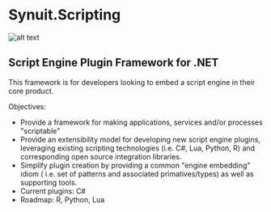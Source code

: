# Synuit.Scripting
![alt text](https://media.synuit.io/wp-content/uploads/2018/04/synuit.scripting.png "Synuit.Scripting") 
## Script Engine Plugin Framework for .NET

This framework is for developers looking to embed a script engine in their core product.

Objectives:
- Provide a framework for making applications, services and/or processes "scriptable"
- Provide an extensibility model for developing new script engine plugins, leveraging existing scripting technologies (i.e. C#, Lua, Python, R) and corresponding open source integration libraries.
- Simplify plugin creation by providing a common "engine embedding" idiom ( i.e. set of patterns and associated primatives/types) as well as supporting tools.
- Current plugins: C#
- Roadmap: R, Python, Lua
